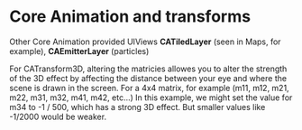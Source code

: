 #  Core Animation and transforms

Other Core Animation provided UIViews
**CATiledLayer** (seen in Maps, for example), **CAEmitterLayer** (particles)

For CATransform3D, altering the matricies allowes you to alter the strength of the 3D effect by affecting the distance between your eye and where the scene is drawn in the screen. 
For a 4x4 matrix, for example (m11, m12, m21, m22, m31, m32, m41, m42, etc...)
In this example, we might set the value for m34 to -1  / 500, which has a strong 3D effect. But smaller values like -1/2000 would be weaker.
